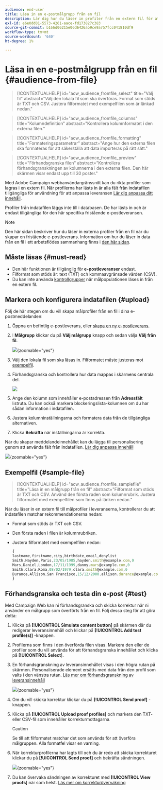 ```yaml
---
audience: end-user
title: Läsa in en e-postmålgrupp från en fil
description: Lär dig hur du läser in profiler från en extern fil för att skapa e-postmålgrupper
exl-id: e6e0dd01-5573-4261-aace-fd173827c383
source-git-commit: b166d06215e06d6426ab9ce9a757fcc041810df9
workflow-type: tm+mt
source-wordcount: '640'
ht-degree: 1%

---
```


# Läsa in en e-postmålgrupp från en fil {#audience-from-file}

>[!CONTEXTUALHELP]
>id="acw_audience_fromfile_select"
>title="Välj fil"
>abstract="Välj den lokala fil som ska överföras. Format som stöds är TXT och CSV. Justera filformatet med exempelfilen som är länkad nedan."

>[!CONTEXTUALHELP]
>id="acw_audience_fromfile_columns"
>title="Kolumndefinition"
>abstract="Kontrollera kolumnformatet i den externa filen."

>[!CONTEXTUALHELP]
>id="acw_audience_fromfile_formatting"
>title="Formateringsparametrar"
>abstract="Ange hur den externa filen ska formateras för att säkerställa att data importeras på rätt sätt."

>[!CONTEXTUALHELP]
>id="acw_audience_fromfile_preview"
>title="Förhandsgranska filen"
>abstract="Kontrollera förhandsgranskningen av kolumnerna i den externa filen. Den här skärmen visar endast upp till 30 poster."

Med Adobe Campaign webbanvändargränssnitt kan du rikta profiler som lagras i en extern fil. När profilerna har lästs in är alla fält från indatafilen tillgängliga för användning för att anpassa leveransen [Lär dig anpassa ditt innehåll](../personalization/personalize.md).

Profiler från indatafilen läggs inte till i databasen. De har lästs in och är endast tillgängliga för den här specifika fristående e-postleveransen.

>[!NOTE]
>
>Den här sidan beskriver hur du läser in externa profiler från en fil när du skapar en fristående e-postleverans. Information om hur du läser in data från en fil i ett arbetsflödes sammanhang finns i [den här sidan](../workflows/activities/load-file.md).

## Måste läsas {#must-read}

* Den här funktionen är tillgänglig för **e-postleveranser** endast.
* Filformat som stöds är: text (TXT) och kommaavgränsade värden (CSV).
* Du kan inte använda [kontrollgrupper](control-group.md) när målpopulationen läses in från en extern fil.

## Markera och konfigurera indatafilen {#upload}

Följ de här stegen om du vill skapa målprofiler från en fil i dina e-postmeddelanden:

1. Öppna en befintlig e-postleverans, eller [skapa en ny e-postleverans](../email/create-email.md).
1. I **Målgrupp** klickar du på **Välj målgrupp** knapp och sedan välja **Välj från fil**.

   ![](assets/select-from-file.png){zoomable=&quot;yes&quot;}

1. Välj den lokala fil som ska läsas in. Filformatet måste justeras mot [exempelfil](#sample-file).
1. Förhandsgranska och kontrollera hur data mappas i skärmens centrala del.

   ![](assets/select-from-file-map.png)

1. Ange den kolumn som innehåller e-postadressen från **Adressfält** listruta. Du kan också markera blockeringslista-kolumnen om du har sådan information i indatafilen.
1. Justera kolumninställningarna och formatera data från de tillgängliga alternativen.
1. Klicka **Bekräfta** när inställningarna är korrekta.

När du skapar meddelandeinnehållet kan du lägga till personalisering genom att använda fält från indatafilen. [Lär dig anpassa innehåll](../personalization/personalize.md)

![](assets/select-external-perso.png){zoomable=&quot;yes&quot;}

## Exempelfil {#sample-file}

>[!CONTEXTUALHELP]
>id="acw_audience_fromfile_samplefile"
>title="Läsa in en målgrupp från en fil"
>abstract="Filformat som stöds är TXT och CSV. Använd den första raden som kolumnrubrik. Justera filformatet med exempelfilen som finns på länken nedan."

När du läser in en extern fil till målprofiler i leveranserna, kontrollerar du att indatafilen matchar rekommendationerna nedan:

* Format som stöds är TXT och CSV.
* Den första raden i filen är kolumnrubriken.
* Justera filformatet med exempelfilen nedan:

  ```javascript
  {
  lastname,firstname,city,birthdate,email,denylist
  Smith,Hayden,Paris,23/05/1985,hayden.smith@example.com,0
  Mars,Daniel,London,17/11/1999,danny.mars@example.com,0
  Smith,Clara,Roma,08/02/1979,clara.smith@example.com,0
  Durance,Allison,San Francisco,15/12/2000,allison.durance@example.com,1
  }
  ```

## Förhandsgranska och testa din e-post {#test}

Med Campaign Web kan ni förhandsgranska och skicka korrektur när ni använder en målgrupp som överförts från en fil. Följ dessa steg för att göra detta:

1. Klicka på **[!UICONTROL Simulate content button]** på skärmen där du redigerar leveransinnehåll och klickar på **[!UICONTROL Add test profile(s)]** -knappen.

1. Profilerna som finns i den överförda filen visas. Markera den eller de profiler som du vill använda för att förhandsgranska innehållet och klicka på **[!UICONTROL Select]**.

1. En förhandsgranskning av leveransinnehållet visas i den högra rutan på skärmen. Personaliserade element ersätts med data från den profil som valts i den vänstra rutan. [Läs mer om förhandsgranskning av leveransinnehåll](../preview-test/preview-content.md)

   ![](assets/file-upload-preview.png){zoomable=&quot;yes&quot;}

1. Om du vill skicka korrektur klickar du på **[!UICONTROL Send proof]** -knappen.

1. Klicka på **[!UICONTROL Upload proof profiles]** och markera den TXT- eller CSV-fil som innehåller korrekturmottagarna.

   >[!CAUTION]
   >
   >Se till att filformatet matchar det som används för att överföra målgruppen. Alla formatfel visar en varning.

1. När korrekturprofilerna har lagts till och du är redo att skicka korrekturet klickar du på **[!UICONTROL Send proof]** och bekräfta sändningen.

   ![](assets/file-upload-test.png){zoomable=&quot;yes&quot;}

1. Du kan övervaka sändningen av korrekturet med **[!UICONTROL View proofs]** när som helst. [Läs mer om korrekturövervakning](../preview-test/test-deliveries.md#access-test-deliveries)
